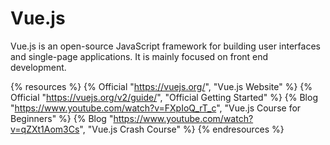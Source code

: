 # Vue.js

Vue.js is an open-source JavaScript framework for building user interfaces and single-page applications. It is mainly focused on front end development.

{% resources %}
  {% Official "https://vuejs.org/", "Vue.js Website" %}
  {% Official "https://vuejs.org/v2/guide/", "Official Getting Started" %}
  {% Blog "https://www.youtube.com/watch?v=FXpIoQ_rT_c", "Vue.js Course for Beginners" %}
  {% Blog "https://www.youtube.com/watch?v=qZXt1Aom3Cs", "Vue.js Crash Course" %}
{% endresources %}
